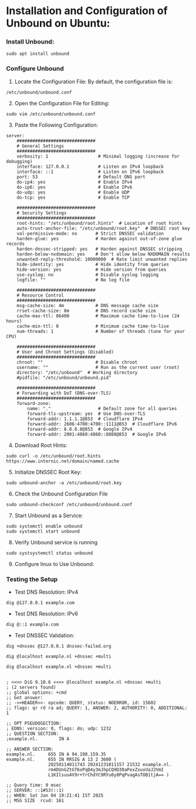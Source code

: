 # Installation and Configuration of Unbound on Ubuntu:

### Install Unbound:
```
sudo apt install unbound
```

### Configure Unbound

1. Locate the Configuration File: By default, the configuration file is:

```
/etc/unbound/unbound.conf
```

2. Open the Configuration File for Editing:

```
sudo vim /etc/unbound/unbound.conf
```

3. Paste the Following Configuration:

```
server:
    ##############################
    # General Settings
    ##############################
    verbosity: 1                   # Minimal logging (increase for debugging)
    interface: 127.0.0.1           # Listen on IPv4 loopback
    interface: ::1                 # Listen on IPv6 loopback
    port: 53                       # Default DNS port
    do-ip4: yes                    # Enable IPv4
    do-ip6: yes                    # Enable IPv6
    do-udp: yes                    # Enable UDP
    do-tcp: yes                    # Enable TCP

    ##############################
    # Security Settings
    ##############################
    root-hints: "/etc/unbound/root.hints"  # Location of root hints
    auto-trust-anchor-file: "/etc/unbound/root.key"  # DNSSEC root key
    val-permissive-mode: no       # Strict DNSSEC validation
    harden-glue: yes              # Harden against out-of-zone glue records
    harden-dnssec-stripped: yes   # Harden against DNSSEC stripping
    harden-below-nxdomain: yes    # Don't allow below NXDOMAIN results
    unwanted-reply-threshold: 10000000  # Rate limit unwanted replies
    hide-identity: yes            # Hide identity from queries
    hide-version: yes             # Hide version from queries
    use-syslog: no                # Disable syslog logging
    logfile: ""                   # No log file

    ##############################
    # Resource Control
    ##############################
    msg-cache-size: 4m            # DNS message cache size
    rrset-cache-size: 8m          # DNS record cache size
    cache-max-ttl: 86400          # Maximum cache time-to-live (24 hours)
    cache-min-ttl: 0              # Minimum cache time-to-live
    num-threads: 1                # Number of threads (tune for your CPU)

    ##############################
    # User and Chroot Settings (Disabled)
    ##############################
    chroot: ""                    # Disable chroot
    username: ""                  # Run as the current user (root)
    directory: "/etc/unbound"  # Working directory
    #pidfile: "/etc/unbound/unbound.pid"

    ##############################
    # Forwarding with DoT (DNS-over-TLS)
    ##############################
    forward-zone:
        name: "."                  # Default zone for all queries
        forward-tls-upstream: yes  # Use DNS-over-TLS
        forward-addr: 1.1.1.1@853  # Cloudflare IPv4
        forward-addr: 2606:4700:4700::1111@853  # Cloudflare IPv6
        forward-addr: 8.8.8.8@853  # Google IPv4
        forward-addr: 2001:4860:4860::8888@853  # Google IPv6
```

4. Download Root Hints:
```
sudo curl -o /etc/unbound/root.hints https://www.internic.net/domain/named.cache
```
5. Initialize DNSSEC Root Key:

```
sudo unbound-anchor -a /etc/unbound/root.key
```

6. Check the Unbound Configuration File

```
sudo unbound-checkconf /etc/unbound/unbound.conf
```

7. Start Unbound as a Service:

```
sudo systemctl enable unbound
sudo systemctl start unbound 
```
8. Verify Unbound service is running 

```
sudo systsystemctl status unbound
```

9. Configure linux to Use Unbound:

### Testing the Setup


- Test DNS Resolution: IPv4
```
dig @127.0.0.1 example.com
```

- Test DNS Resolution: IPv6
```
dig @::1 example.com
```

- Test DNSSEC Validation:
```
dig +dnssec @127.0.0.1 dnssec-failed.org

dig @localhost example.nl +dnssec +multi
```
```
dig @localhost example.nl +dnssec +multi


; <<>> DiG 9.10.6 <<>> @localhost example.nl +dnssec +multi
; (2 servers found)
;; global options: +cmd
;; Got answer:
;; ->>HEADER<<- opcode: QUERY, status: NOERROR, id: 15602
;; flags: qr rd ra ad; QUERY: 1, ANSWER: 2, AUTHORITY: 0, ADDITIONAL: 1

;; OPT PSEUDOSECTION:
; EDNS: version: 0, flags: do; udp: 1232
;; QUESTION SECTION:
;example.nl.		IN A

;; ANSWER SECTION:
example.nl.		655 IN A 94.198.159.35
example.nl.		655 IN RRSIG A 13 2 3600 (
				20250114011743 20241231011157 21532 example.nl.
				rm4DUnGZtGT6xPqD4y3mJhpCQ9D30aPexZxuxUaJ2VmI
				L1KIlsuu4V9r+YrChdYC9RYu0y8PqPvagAsTOB1tjA== )

;; Query time: 0 msec
;; SERVER: ::1#53(::1)
;; WHEN: Sat Jan 04 19:21:41 IST 2025
;; MSG SIZE  rcvd: 161
```